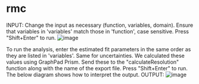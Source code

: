 # rmc
INPUT:
Change the input as necessary (function, variables, domain). Ensure that variables in 'variables' match those in 'function', case sensitive.  Press "Shift+Enter" to run.
![image](https://user-images.githubusercontent.com/84594204/140170712-f1cec8af-f92d-4915-a3c6-e0bcb71111bf.png)

To run the analysis, enter the estimated fit parameters in the same order as they are listed in 'variables'. Same for uncertainties. We calculated these values using GraphPad Prism. Send these to the "calculateResolution" function along with the name of the export file. Press "Shift+Enter" to run. The below diagram shows how to interpret the output.
OUTPUT:
![image](https://user-images.githubusercontent.com/84594204/140170112-31359bbb-c5a6-427e-948b-0159fbca157a.png)

